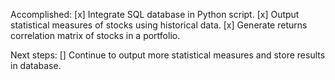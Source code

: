 Accomplished:
[x] Integrate SQL database in Python script.
[x] Output statistical measures of stocks using historical data.
[x] Generate returns correlation matrix of stocks in a portfolio.

Next steps:
[] Continue to output more statistical measures and store results in database.
